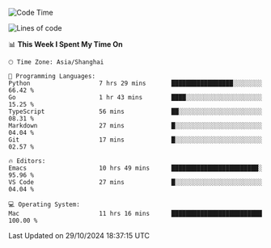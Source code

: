 <!--START_SECTION:waka-->
![Code Time](http://img.shields.io/badge/Code%20Time-2%2C259%20hrs%206%20mins-blue)

![Lines of code](https://img.shields.io/badge/From%20Hello%20World%20I%27ve%20Written-308.1%20thousand%20lines%20of%20code-blue)

📊 **This Week I Spent My Time On** 

```text
🕑︎ Time Zone: Asia/Shanghai

💬 Programming Languages: 
Python                   7 hrs 29 mins       █████████████████░░░░░░░░   66.42 % 
Go                       1 hr 43 mins        ████░░░░░░░░░░░░░░░░░░░░░   15.25 % 
TypeScript               56 mins             ██░░░░░░░░░░░░░░░░░░░░░░░   08.31 % 
Markdown                 27 mins             █░░░░░░░░░░░░░░░░░░░░░░░░   04.04 % 
Git                      17 mins             █░░░░░░░░░░░░░░░░░░░░░░░░   02.57 % 

🔥 Editors: 
Emacs                    10 hrs 49 mins      ████████████████████████░   95.96 % 
VS Code                  27 mins             █░░░░░░░░░░░░░░░░░░░░░░░░   04.04 % 

💻 Operating System: 
Mac                      11 hrs 16 mins      █████████████████████████   100.00 % 
```


 Last Updated on 29/10/2024 18:37:15 UTC
<!--END_SECTION:waka-->
